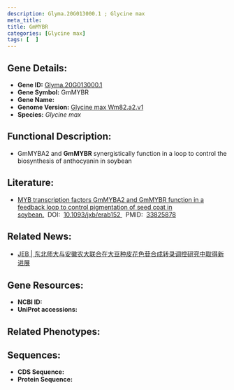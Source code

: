 ```yaml
---
description: Glyma.20G013000.1 ; Glycine max
meta_title:
title: GmMYBR
categories: [Glycine max]
tags: [  ]
---
```


## Gene Details:
- **Gene ID:**	[Glyma.20G013000.1]()
- **Gene Symbol:** GmMYBR
- **Gene Name:** 
- **Genome Version:** [Glycine max Wm82.a2.v1]()
- **Species:** *Glycine max*

## Functional Description:
   - GmMYBA2 and **GmMYBR** synergistically function in a loop to control the biosynthesis of anthocyanin in soybean

## Literature:
   - [MYB transcription factors GmMYBA2 and GmMYBR function in a feedback loop to control pigmentation of seed coat in soybean.]( https://academic.oup.com/jxb/article/72/12/4401/6214158?login=false#256922687)&nbsp;&nbsp;DOI:&nbsp;&nbsp;[10.1093/jxb/erab152 ](https://academic.oup.com/jxb/article/72/12/4401/6214158?login=false#256922687)&nbsp;&nbsp;PMID:&nbsp;&nbsp;[33825878](https://pubmed.ncbi.nlm.nih.gov/33825878/)

## Related News:
   - [JEB | 东北师大与安徽农大联合在大豆种皮花色苷合成转录调控研究中取得新进展](https://mp.weixin.qq.com/s?__biz=Mzg3MDEwNDEyMg==&mid=2247508197&idx=2&sn=516a3d94975854dc447d268cf35aaff2&chksm=ce900db0f9e784a69dd7e915cbd3148cdeb3cbf28282bdbf5f6d6cd2e173c2535f7255fa127a&scene=27#wechat_redirect)

## Gene Resources:
- **NCBI ID:** [](https://www.ncbi.nlm.nih.gov/gene/?term=)
- **UniProt accessions:** [](https://www.uniprot.org/uniprotkb//entry)

## Related Phenotypes:


## Sequences:
- **CDS Sequence:**
- **Protein Sequence:**
